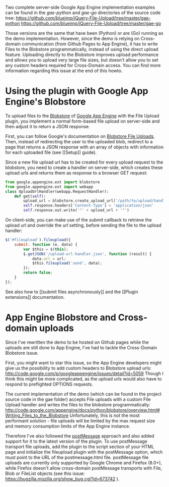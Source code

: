 Two complete server-side Google App Engine implementation examples can be found in the *gae-python* and *gae-go* directories of the source code tree:
https://github.com/blueimp/jQuery-File-Upload/tree/master/gae-python
https://github.com/blueimp/jQuery-File-Upload/tree/master/gae-go

Those versions are the same that have been (Python) or are (Go) running as the demo implementation.
However, since the demo is relying on Cross-domain communication (from Github Pages to App Engine), it has to write Files to the Blobstore programmatically, instead of using the direct upload feature.
Uploading directly to the Blobstore improves upload performance and allows you to upload very large file sizes, but doesn't allow you to set any custom headers required for Cross-Domain access.
You can find more information regarding this issue at the end of this howto.

# Using the plugin with Google App Engine's Blobstore

To upload files to the [Blobstore](http://code.google.com/appengine/docs/python/blobstore/) of [Google App Engine](http://code.google.com/appengine/) with the File Upload plugin, you implement a normal form-based file upload on server-side and then adjust it to return a JSON response.

First, you can follow Google's documentation on [Blobstore File Uploads](http://code.google.com/appengine/docs/python/blobstore/overview.html#Uploading_a_Blob). Then, instead of redirecting the user to the uploaded blob, redirect to a page that returns a JSON response with an array of objects with information for each uploaded file (see [[Setup]] guide).

Since a new file upload url has to be created for every upload request to the blobstore, you need to create a handler on server-side, which creates these upload urls and returns them as response to a browser GET request:

```py
from google.appengine.ext import blobstore
from google.appengine.ext import webapp
class UploadUrlHandler(webapp.RequestHandler):
    def get(self):
        upload_url = blobstore.create_upload_url('/path/to/upload/handler')
        self.response.headers['Content-Type'] = 'application/json'
        self.response.out.write('"' + upload_url + '"')
```

On client-side, you can make use of the *submit* callback to retrieve the upload url and override the *url* setting, before sending the file to the upload handler:

```js
$('#fileupload').fileupload({
    submit: function (e, data) {
        var $this = $(this);
        $.getJSON('/upload-url-handler.json', function (result) {
            data.url = url;
            $this.fileupload('send', data);
        });
        return false;
    } 
});
```

See also how to [[submit files asynchronously]] and the [[Plugin extensions]] documentation.

# App Engine Blobstore and Cross-domain uploads
Since I've rewritten the demo to be hosted on Github pages while the uploads are still done to App Engine, I've had to tackle the Cross-Domain Blobstore issue.

First, you might want to star this issue, so the App Engine developers might give us the possibility to add custom headers to Blobstore upload urls:
http://code.google.com/p/googleappengine/issues/detail?id=5059
Though I think this might be more complicated, as the upload urls would also have to respond to preflighted OPTIONS requests.

The current implementation of the demo (which can be found in the project source code in the gae folder) accepts File uploads with a custom File Upload handler and writes the files to the blobstore programmatically:
http://code.google.com/appengine/docs/python/blobstore/overview.html#Writing_Files_to_the_Blobstore
Unfortunately, this is not the most performant solution - file uploads will be limited by the max request size and memory consumption limits of the App Engine instance.

Therefore I've also followed the [postMessage](https://developer.mozilla.org/en/DOM/window.postMessage) approach and also added support for it to the latest version of the plugin.
To use postMessage transport file uploads, add the plugin to the script section of your HTML page and initialize the fileupload plugin with the postMessage option, which must point to the URL of the postmessage.html file.
postMessage file uploads are currently only supported by Google Chrome and Firefox (8.0+), while Firefox doesn't allow cross-domain postMessage transports with File, Blob or FileList objects (see this issue: https://bugzilla.mozilla.org/show_bug.cgi?id=673742 ).